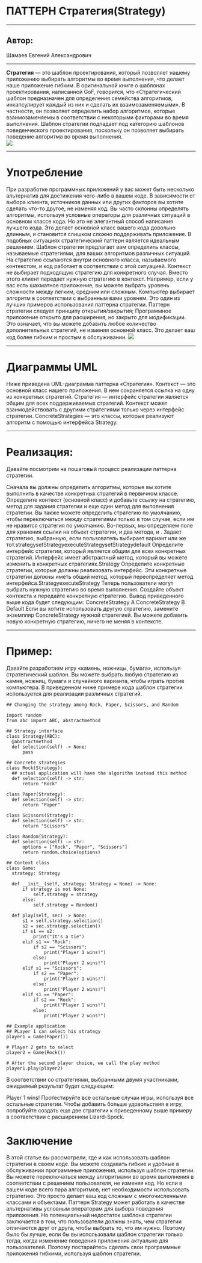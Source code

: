 # ПАТТЕРН Стратегия(Strategy)
***
## Автор:

Шамаев Евгений Александрович
***
**Стратегия** — это шаблон проектирования, который позволяет нашему приложению выбирать алгоритмы во время выполнения, что делает наше приложение гибким. В оригинальной книге о шаблонах проектирования, написанной GoF, говорится, что «Стратегический шаблон предназначен для определения семейства алгоритмов, инкапсулирует каждый из них и сделать их взаимозаменяемыми». В частности, он позволяет определить набор алгоритмов, которые взаимозаменяемы в соответствии с некоторыми факторами во время выполнения. Шаблон стратегии подпадает под категорию шаблонов поведенческого проектирования, поскольку он позволяет выбирать поведение алгоритма во время выполнения.   
![](https://images.ctfassets.net/23aumh6u8s0i/4tPzU9nvm5jUwrXAeeHH3e/1badc171178aa953f7df05f08960f228/01_design-types.jpg)
***
# Употребление
При разработке программных приложений у вас может быть несколько альтернатив для достижения чего-либо в вашем коде. В зависимости от выбора клиента, источников данных или других факторов вы хотите сделать что-то другое, не изменяя код. Вы часто склонны определять алгоритмы, используя условные операторы для различных ситуаций в основном классе кода. Но это не элегантный способ написания лучшего кода. Это делает основной класс вашего кода довольно длинным, и становится слишком сложно поддерживать приложение.
В подобных ситуациях стратегический паттерн является идеальным решением. Шаблон стратегии предлагает вам определить классы, называемые стратегиями, для ваших алгоритмов различных ситуаций. На стратегию ссылаются внутри основного класса, называемого контекстом, и код работает в соответствии с этой ситуацией. Контекст не выбирает подходящую стратегию для конкретного случая. Вместо этого клиент передает нужную стратегию в контекст.
Например, если у вас есть шахматное приложение, вы можете выбрать уровень сложности между легким, средним или сложным. Компьютер выбирает алгоритм в соответствии с выбранным вами уровнем. Это один из лучших примеров использования паттерна стратегии.
Паттерн стратегии следует принципу открытия/закрытия; Программное приложение открыто для расширения, но закрыто для модификации. Это означает, что вы можете добавить любое количество дополнительных стратегий, не изменяя основной класс. Это делает ваш код более гибким и простым в обслуживании.
 ![](https://images.ctfassets.net/23aumh6u8s0i/21fvYspoS3Voqv7pKyDE4E/e89c3e5f81d51b3d15a436cd81e795f7/02_UML-Strategy.jpg)
***
  # Диаграммы UML
  Ниже приведена UML-диаграмма паттерна «Стратегия».
  Контекст — это основной класс нашего приложения. В нем сохраняется ссылка на одну из конкретных стратегий.
Стратегия — интерфейс стратегии является общим для всех поддерживаемых стратегий. Контекст может взаимодействовать с другими стратегиями только через интерфейс стратегии.
ConcreteStrategies — это классы, которые реализуют алгоритм с помощью интерфейса Strategy.
  ***
  # Реализация:
  Давайте посмотрим на пошаговый процесс реализации паттерна стратегии.

Сначала вы должны определить алгоритмы, которые вы хотите выполнить в качестве конкретных стратегий в первичном классе.
Определите контекст (основной класс) и добавьте ссылку на стратегию, метод для задания стратегии и еще один метод для выполнения стратегии. Вы также можете определить стратегию по умолчанию, чтобы переключаться между стратегиями только в том случае, если им не нравится стратегия по умолчанию.
Во-первых, мы определяем поле для хранения ссылки на объект стратегии, и два метода, и . Задает стратегию, выбранную, если пользователь выбирает вариант или же тот.strategysetStrategyexecuteStrategysetStrategydefault
Определите интерфейс стратегии, который является общим для всех конкретных стратегий. Интерфейс имеет абстрактный метод, который вы можете изменить в конкретных стратегиях.Strategy
Определите конкретные стратегии, которые должны реализовать интерфейс. Эти конкретные стратегии должны иметь общий метод, который переопределяет метод интерфейса.StrategyexecuteStrategy
Теперь пользователи могут выбрать нужную стратегию во время выполнения. Создайте объект контекста и передайте конкретную стратегию.
Вывод приведенного выше кода будет следующим: 
ConcreteStrategy A
ConcreteStrategy B
Default
Если вы хотите использовать другую стратегию, замените экземпляр ConcreteStrategy нужной стратегией. Вы можете добавить новую конкретную стратегию, ничего не меняя в контексте.
  ***
  # Пример: 
Давайте разработаем игру «камень, ножницы, бумага», используя стратегический шаблон. Вы можете выбрать любую стратегию из камня, ножниц, бумаги и случайного варианта, чтобы играть против компьютера. В приведенном ниже примере кода шаблон стратегии используется для реализации различных стратегий.
  ```
## Changing the strategy among Rock, Paper, Scissors, and Random

import random
from abc import ABC, abstractmethod

## Strategy interface 
class Strategy(ABC):
    @abstractmethod
    def selection(self) -> None:
        pass

## Concrete strategies
class Rock(Strategy):
    ## actual application will have the algorithm instead this method
    def selection(self) -> str:
        return "Rock"

class Paper(Strategy):
    def selection(self) -> str:
        return "Paper"

class Scissors(Strategy):
    def selection(self) -> str:
        return "Scissors"

class Random(Strategy):
    def selection(self) -> str:
        options = ["Rock", "Paper", "Scissors"]
        return random.choice(options)

## Context class
class Game:
    strategy: Strategy

    def __init__(self, strategy: Strategy = None) -> None:
        if strategy is not None:
            self.strategy = strategy
        else:
            self.strategy = Random()

    def play(self, sec) -> None:
        s1 = self.strategy.selection()
        s2 = sec.strategy.selection()
        if s1 == s2:
            print("It's a tie")
        elif s1 == "Rock":
            if s2 == "Scissors":
                print("Player 1 wins!")
            else:
                print("Player 2 wins!")
        elif s1 == "Scissors":
            if s2 == "Paper":
                print("Player 1 wins!")
            else:
                print("Player 2 wins!")
        elif s1 == "Paper":
            if s2 == "Rock":
                print("Player 1 wins!")
            else:
                print("Player 2 wins!")

## Example application
## PLayer 1 can select his strategy
player1 = Game(Paper())

# Player 2 gets to select
player2 = Game(Rock())

# After the second player choice, we call the play method
player1.play(player2)

```
В соответствии со стратегиями, выбранными двумя участниками, ожидаемый результат будет следующим:

Player 1 wins!
Протестируйте все остальные случаи игры, используя все остальные стратегии. Чтобы добавить больше удовольствия в игру, попробуйте создать еще две стратегии к приведенному выше примеру в соответствии с расширением Lizard-Spock.
 # Заключение

В этой статье вы рассмотрели, где и как использовать шаблон стратегии в своем коде. Вы можете создавать гибкие и удобные в обслуживании программные приложения, используя шаблон стратегии. Вы можете переключаться между алгоритмами во время выполнения в соответствии с решением пользователя, не изменяя код. Но если в вашем коде всего пара алгоритмов, нет необходимости использовать стратегию. Это просто делает ваш код сложным с многочисленными классами и объектами. Паттерн Strategy может работать в качестве альтернативы условным операторам для выбора поведения приложения. Но потенциальный недостаток шаблона стратегии заключается в том, что пользователи должны знать, чем стратегии отличаются друг от друга, чтобы выбрать то, что им нужно. Поэтому было бы лучше, если бы вы использовали шаблон стратегии только тогда, когда изменение поведения приложения актуально для пользователей. Поэтому постарайтесь сделать свои программные приложения гибкими, используя шаблон стратегии.
